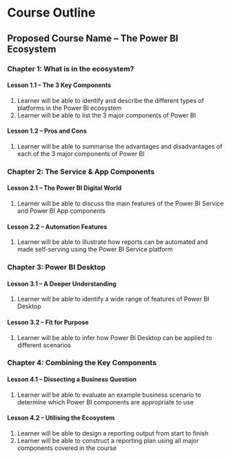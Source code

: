 # Course Outline

## Proposed Course Name – The Power BI Ecosystem

### Chapter 1: What is in the ecosystem?
#### Lesson 1.1 – The 3 Key Components
1. Learner will be able to identify and describe the different types of platforms in the Power BI ecosystem
2. Learner will be able to list the 3 major components of Power BI 

#### Lesson 1.2 – Pros and Cons
1. Learner will be able to summarise the advantages and disadvantages of each of the 3 major components of Power BI

### Chapter 2: The Service & App Components 
#### Lesson 2.1 – The Power BI Digital World
1. Learner will be able to discuss the main features of the Power BI Service and Power BI App components 
#### Lesson 2.2 – Automation Features
1. Learner will be able to illustrate how reports can be automated and made self-serving using the Power BI Service platform 

### Chapter 3: Power BI Desktop
#### Lesson 3.1 – A Deeper Understanding
1. Learner will be able to identify a wide range of features of Power BI Desktop 
#### Lesson 3.2 – Fit for Purpose
1. Learner will be able to infer how Power BI Desktop can be applied to different scenarios

### Chapter 4: Combining the Key Components
#### Lesson 4.1 – Dissecting a Business Question
1. Learner will be able to evaluate an example business scenario to determine which Power BI components are appropriate to use
#### Lesson 4.2 – Utilising the Ecosystem
1. Learner will be able to design a reporting output from start to finish 
2. Learner will be able to construct a reporting plan using all major components covered in the course
